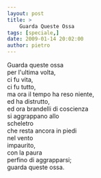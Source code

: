 ```yaml
---
layout: post
title: >
    Guarda Queste Ossa
tags: [speciale,]
date: 2009-01-14 20:02:00
author: pietro
---
```

Guarda queste ossa<br/>per l'ultima volta,<br/>ci fu vita,<br/>ci fu tutto,<br/>ma ora il tempo ha reso niente,<br/>ed ha distrutto,<br/>ed ora brandelli di coscienza<br/>si aggrappano allo<br/>scheletro<br/>che resta ancora in piedi<br/>nel vento<br/>impaurito,<br/>con la paura<br/>perfino di aggrapparsi;<br/>guarda queste ossa.
